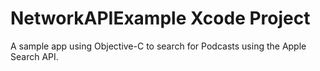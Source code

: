 # NetworkAPIExample Xcode Project 

A sample app using Objective-C to search for Podcasts using the Apple Search API. 
